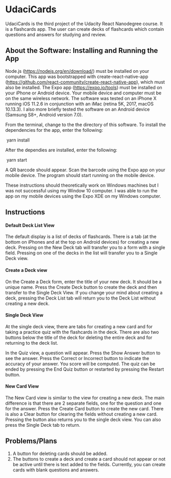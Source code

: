 # UdaciCards

UdaciCards is the third project of the Udacity React Nanodegree course. It is a flashcards app. The user can create decks of flashcards which contain questions and answers for studying and review.

## About the Software: Installing and Running the App

Node.js (https://nodejs.org/en/download/) must be installed on your computer. This app was bootstrapped with create-react-native-app (https://github.com/react-community/create-react-native-app), which must also be installed. The Expo app (https://expo.io/tools) must be installed on your iPhone or Android device. Your mobile device and computer must be on the same wireless network. The software was tested on an iPhone X running iOS 11.2.6 in conjunction with an iMac (retina 5K, 2017, macOS 10.13.3). I also more briefly tested the software on an Android device (Samsung S8+, Android version 7.0).

From the terminal, change to the the directory of this software. To install the dependencies for the app, enter the following:

​	yarn install

After the dependies are installed, enter the following:

​	yarn start

A QR barcode should appear. Scan the barcode using the Expo app on your mobile device. The program should start running on the mobile device.

These instructions should theoretically work on Windows machines but I was not successful using my Window 10 computer. I was able to run the app on my mobile devices using the Expo XDE on  my Windows computer.

## Instructions

#### Default Deck List View

The default display is a list of decks of flashcards. There is a tab (at the bottom on iPhones and at the top on Android devices) for creating a new deck. Pressing on the New Deck tab will transfer you to a form with a single field. Pressing on one of the decks in the list will transfer you to a Single Deck view.

#### Create a Deck view

On the Create a Deck form, enter the title of your new deck. It should be a unique name. Press the Create Deck button to create the deck and then transfer to the Single Deck View.  If you change your mind about creating a deck, pressing the Deck List tab will return you to the Deck List without creating a new deck.

#### Single Deck View

At the single deck view, there are tabs for creating a new card and for taking a practice quiz with the flashcards in the deck. There are also two buttons below the title of the deck for deleting the entire deck and for returning to the deck list.

In the Quiz view, a question will appear. Press the Show Answer button to see the answer. Press the Correct or Incorrect button to indicate the accuracy of your answer. You score will be computed. The quiz can be ended by pressing the End Quiz button or restarted by pressing the Restart button.

#### New Card View

The New Card view is similar to the view for creating a new deck. The main difference is that there are 2 separate fields, one for the question and one for the answer. Press the Create Card button to create the new card. There is also a Clear button for clearing the fields without creating a new card. Pressing the button also returns you to the single deck view. You can also press the Single Deck tab to return. 

## Problems/Plans

1. A button for deleting cards should be added.
2. The buttons to create a deck and create a card should not appear or not be active until there is text added to the fields. Currently, you can create cards with blank questions and answers.
